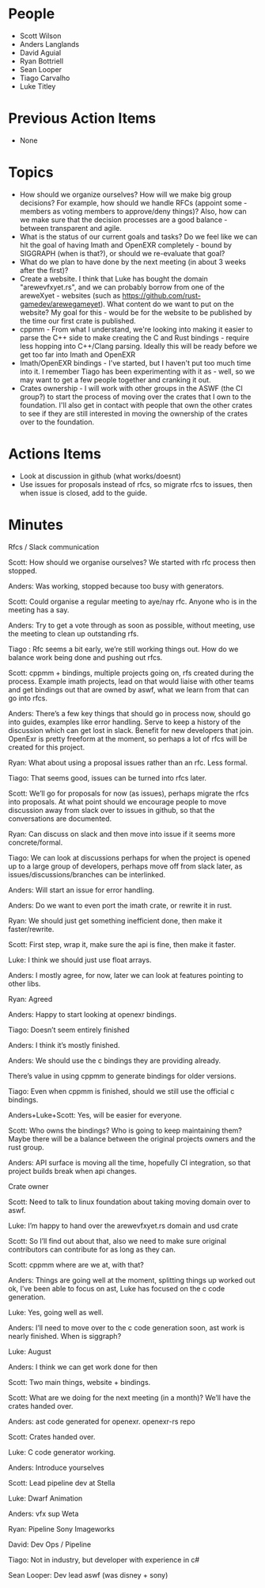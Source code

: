 People
======

- Scott Wilson
- Anders Langlands
- David Aguial
- Ryan Bottriell
- Sean Looper
- Tiago Carvalho
- Luke Titley

Previous Action Items
=====================

- None

Topics
======

- How should we organize ourselves? How will we make big group decisions? For example, how should we handle RFCs (appoint some - members as voting members to approve/deny things)? Also, how can we make sure that the decision processes are a good balance - between transparent and agile.
- What is the status of our current goals and tasks? Do we feel like we can hit the goal of having Imath and OpenEXR completely - bound by SIGGRAPH (when is that?), or should we re-evaluate that goal?
- What do we plan to have done by the next meeting (in about 3 weeks after the first)?
- Create a website. I think that Luke has bought the domain "arewevfxyet.rs", and we can probably borrow from one of the areweXyet - websites (such as https://github.com/rust-gamedev/arewegameyet). What content do we want to put on the website? My goal for this - would be for the website to be published by the time our first crate is published.
- cppmm - From what I understand, we're looking into making it easier to parse the C++ side to make creating the C and Rust bindings - require less hopping into C++/Clang parsing. Ideally this will be ready before we get too far into Imath and OpenEXR
- Imath/OpenEXR bindings - I've started, but I haven't put too much time into it. I remember Tiago has been experimenting with it as - well, so we may want to get a few people together and cranking it out.
- Crates ownership - I will work with other groups in the ASWF (the CI group?) to start the process of moving over the crates that I own to the foundation. I'll also get in contact with people that own the other crates to see if they are still interested in moving the ownership of the crates over to the foundation.



Actions Items
=============

- Look at discussion in github (what works/doesnt)
- Use issues for proposals instead of rfcs, so migrate rfcs to issues, then when issue is closed, add to the guide.

Minutes
=======

Rfcs / Slack communication

Scott: How should we organise ourselves?
          We started with rfc process then stopped.

Anders: Was working, stopped because too busy with generators.

Scott: Could organise a regular meeting to aye/nay rfc. Anyone who is in the meeting has a say.

Anders: Try to get a vote through as soon as possible, without meeting, use the meeting to clean up outstanding rfs.

Tiago : Rfc seems a bit early, we’re still working things out. How do we balance work being done and pushing out rfcs.

Scott: cppmm + bindings, multiple projects going on, rfs created during the process. Example imath projects, lead on that would liaise with other teams and get bindings out that are owned by aswf, what we learn from that can go into rfcs.

Anders: There’s a few key things that should go in process now, should go into guides, examples like error handling. Serve to keep a history of the discussion which can get lost in slack. Benefit for new developers that join. OpenExr is pretty freeform at the moment, so perhaps a lot of rfcs will be created for this project.

Ryan: What about using a proposal issues rather than an rfc. Less formal.

Tiago: That seems good, issues can be turned into rfcs later.

Scott: We’ll go for proposals for now (as issues), perhaps migrate the rfcs into proposals.
 At what point should we encourage people to move discussion away from slack over to issues in github, so that the conversations are documented.

Ryan: Can discuss on slack and then move into issue if it seems more concrete/formal.

Tiago: We can look at discussions perhaps for when the project is opened up to a large group of developers, perhaps move off from slack later, as issues/discussions/branches can be interlinked.

Anders: Will start an issue for error handling.

Anders: Do we want to even port the imath crate, or rewrite it in rust.

Ryan: We should just get something inefficient done, then make it faster/rewrite.

Scott: First step, wrap it, make sure the api is fine, then make it faster.

Luke: I think we should just use float arrays.

Anders: I mostly agree, for now, later we can look at features pointing to other libs.

Ryan: Agreed


Anders: Happy to start looking at openexr bindings.

Tiago: Doesn’t seem entirely finished

Anders: I think it’s mostly finished.

Anders: We should use the c bindings they are providing already.

There’s value in using cppmm to generate bindings for older versions.

Tiago: Even when cppmm is finished, should we still use the official c bindings.

Anders+Luke+Scott: Yes, will be easier for everyone.

Scott: Who owns the bindings? Who is going to keep maintaining them?
 Maybe there will be a balance between the original projects owners and the rust group.

Anders: API surface is moving all the time, hopefully CI integration, so that project builds break when api changes.

Crate owner

Scott: Need to talk to linux foundation about taking moving domain over to aswf.

Luke: I’m happy to hand over the arewevfxyet.rs domain and usd crate

Scott: So I’ll find out about that, also we need to make sure original contributors can contribute for as long as they can.


Scott: cppmm where are we at, with that?

Anders: Things are going well at the moment, splitting things up worked out ok, I’ve been able to focus on ast, Luke has focused on the c code generation.

Luke: Yes, going well as well.

Anders: I’ll need to move over to the c code generation soon, ast work is nearly finished. When is siggraph?

Luke: August

Anders: I think we can get work done for then

Scott: Two main things, website + bindings.

Scott: What are we doing for the next meeting (in a month)? We’ll have the crates handed over.

Anders: ast code generated for openexr. openexr-rs repo

Scott: Crates handed over.

Luke: C code generator working.


Anders: Introduce yourselves

Scott: Lead pipeline dev at Stella

Luke: Dwarf Animation

Anders: vfx sup Weta

Ryan: Pipeline Sony Imageworks

David: Dev Ops / Pipeline

Tiago: Not in industry, but developer with experience in c#

Sean Looper: Dev lead aswf (was disney + sony)
